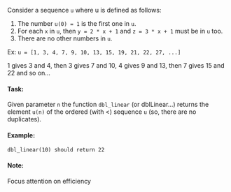 Consider a sequence `u` where u is defined as follows:

1. The number `u(0) = 1` is the first one in `u`.
2. For each `x` in `u`, then `y = 2 * x + 1` and `z = 3 * x + 1` must be in `u` too.
3. There are no other numbers in `u`.

Ex: 
`u = [1, 3, 4, 7, 9, 10, 13, 15, 19, 21, 22, 27, ...]`

1 gives 3 and 4, then 3 gives 7 and 10, 4 gives 9 and 13, then 7 gives 15 and 22 and so on...

#### Task: 
Given parameter `n` the function `dbl_linear` (or dblLinear...) returns the element `u(n)` of 
the ordered (with <) sequence `u` (so, there are no duplicates).

#### Example:
`dbl_linear(10) should return 22`

#### Note:
Focus attention on efficiency

